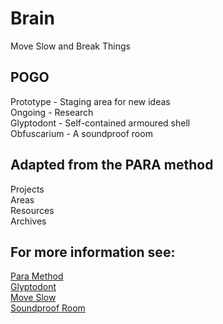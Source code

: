 # Brain

Move Slow and Break Things

## POGO

Prototype - Staging area for new ideas  <br>
Ongoing - Research  <br>
Glyptodont - Self-contained armoured shell  <br>
Obfuscarium - A soundproof room  <br>

## Adapted from the PARA method

Projects  <br>
Areas  <br>
Resources  <br>
Archives  <br>

## For more information see:

[Para Method](https://workflowy.com/systems/para-method/)  <br>
[Glyptodont](https://en.wikipedia.org/wiki/Glyptodont)  <br>
[Move Slow](https://lux-magazine.com/article/move-slow-and-break-things/)  <br>
[Soundproof Room](https://forum.rpg.net/index.php?threads/lets-read-adventure-companion-fantasy-craft.856383/page-2#post-23007222)  <br>
